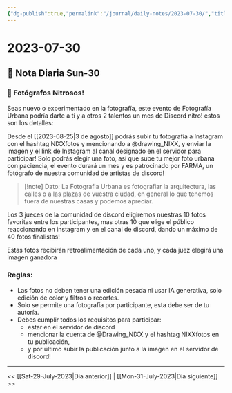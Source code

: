 ```yaml
---
{"dg-publish":true,"permalink":"/journal/daily-notes/2023-07-30/","title":"2023-07-30","noteIcon":"","created":"2023-07-30T16:48:58.145-05:00","updated":"2023-07-31T01:37:14.289-05:00"}
---
```



# 2023-07-30

## 📅 Nota Diaria Sun-30

### 🚀 Fotógrafos Nitrosos!

Seas nuevo o experimentado en la fotografía, este evento de Fotografía Urbana podría darte a tí y a otros 2 talentos un mes de Discord nitro! estos son los detalles:

Desde el [[2023-08-25\|3 de agosto]] podrás subir tu fotografía a Instagram con el hashtag NIXXfotos y mencionando a @drawing_NIXX, y enviar la imagen y el link de Instagram al canal designado en el servidor para participar! Solo podrás elegir una foto, así que sube tu mejor foto urbana con paciencia, el evento durará un mes y es patrocinado por FARMA, un fotógrafo de nuestra comunidad de artistas de discord!

> [!note] Dato:
> La Fotografia Urbana es fotografiar la arquitectura, las calles o a las plazas de vuestra ciudad, en general lo que tenemos fuera de nuestras casas y podemos apreciar.

Los 3 jueces de la comunidad de discord eligiremos nuestras 10 fotos favoritas entre los participantes, mas otras 10 que elige el público reaccionando en instagram y en el canal de discord, dando un máximo de 40 fotos finalistas!

Estas fotos recibirán retroalimentación de cada uno, y cada juez elegirá una imagen ganadora

### Reglas:

- Las fotos no deben tener una edición pesada ni usar IA generativa, solo edición de color y filtros o recortes.
- Solo se permite una fotografía por participante, esta debe ser de tu autoría.
- Debes cumplir todos los requisitos para participar:
	- estar en el servidor de discord 
	- mencionar la cuenta de @Drawing_NIXX y el hashtag NIXXfotos en tu publicación,
	- y por último subir la publicación junto a la imagen en el servidor de discord!


- - - 

<< [[Sat-29-July-2023\|Dia anterior]] | [[Mon-31-July-2023\|Dia siguiente]] >>
